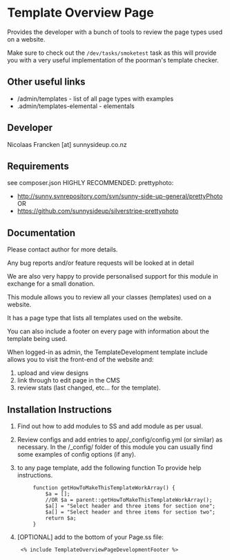 Template Overview Page
================================================

Provides the developer with a bunch of tools to
review the page types used on a website.

Make sure to check out the
`/dev/tasks/smoketest`
task as this will provide you with a very useful
implementation of the poorman's template checker.


Other useful links
----------------------------------------------
 - /admin/templates - list of all page types with examples
 - .admin/templates-elemental - elementals



Developer
-----------------------------------------------

Nicolaas Francken [at] sunnysideup.co.nz


Requirements
-----------------------------------------------

see composer.json
HIGHLY RECOMMENDED:
prettyphoto:
* http://sunny.svnrepository.com/svn/sunny-side-up-general/prettyPhoto OR
* https://github.com/sunnysideup/silverstripe-prettyphoto


Documentation
-----------------------------------------------

Please contact author for more details.

Any bug reports and/or feature requests will be
looked at in detail

We are also very happy to provide personalised support
for this module in exchange for a small donation.

This module allows you to review all your classes
(templates) used on a website.

It has a page type that lists all templates used on the website.

You can also include a footer on every page with information about the template being used.

When logged-in as admin, the TemplateDevelopment template include allows you to
visit the front-end of the website and:

1. upload and view designs
2. link through to edit page in the CMS
3. review stats (last changed, etc... for the template).


Installation Instructions
-----------------------------------------------

1. Find out how to add modules to SS and add module as per usual.

2. Review configs and add entries to app/_config/config.yml (or similar) as necessary.
	In the /_config/ folder of this module you can usually find
	some examples of config options (if any).

3. to any page template, add the following function
	To provide help instructions.

			function getHowToMakeThisTemplateWorkArray() {
				$a = [];
				//OR $a = parent::getHowToMakeThisTemplateWorkArray();
				$a[] = "Select header and three items for section one";
				$a[] = "Select header and three items for section two";
				return $a;
			}


4. [OPTIONAL] add to the bottom of your Page.ss file:

		<% include TemplateOverviewPageDevelopmentFooter %>
